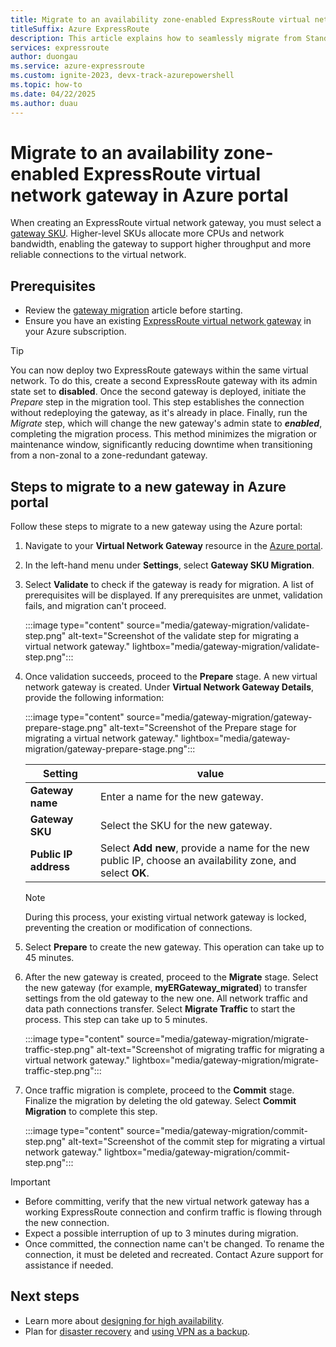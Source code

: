```yaml
---
title: Migrate to an availability zone-enabled ExpressRoute virtual network gateway in Azure portal
titleSuffix: Azure ExpressRoute
description: This article explains how to seamlessly migrate from Standard/HighPerf/UltraPerf SKUs to ErGw1/2/3AZ SKUs in Azure portal.
services: expressroute
author: duongau
ms.service: azure-expressroute
ms.custom: ignite-2023, devx-track-azurepowershell
ms.topic: how-to
ms.date: 04/22/2025
ms.author: duau
---
```


# Migrate to an availability zone-enabled ExpressRoute virtual network gateway in Azure portal

When creating an ExpressRoute virtual network gateway, you must select a [gateway SKU](expressroute-about-virtual-network-gateways.md#gateway-types). Higher-level SKUs allocate more CPUs and network bandwidth, enabling the gateway to support higher throughput and more reliable connections to the virtual network.

## Prerequisites

- Review the [gateway migration](gateway-migration.md) article before starting.
- Ensure you have an existing [ExpressRoute virtual network gateway](expressroute-howto-add-gateway-portal-resource-manager.md) in your Azure subscription.

> [!TIP]
> You can now deploy two ExpressRoute gateways within the same virtual network. To do this, create a second ExpressRoute gateway with its admin state set to **disabled**. Once the second gateway is deployed, initiate the *Prepare* step in the migration tool. This step establishes the connection without redeploying the gateway, as it's already in place. Finally, run the *Migrate* step, which will change the new gateway's admin state to **_enabled_**, completing the migration process. This method minimizes the migration or maintenance window, significantly reducing downtime when transitioning from a non-zonal to a zone-redundant gateway.

## Steps to migrate to a new gateway in Azure portal

Follow these steps to migrate to a new gateway using the Azure portal:

1. Navigate to your **Virtual Network Gateway** resource in the [Azure portal](https://portal.azure.com/).

1. In the left-hand menu under **Settings**, select **Gateway SKU Migration**.

1. Select **Validate** to check if the gateway is ready for migration. A list of prerequisites will be displayed. If any prerequisites are unmet, validation fails, and migration can't proceed.

    :::image type="content" source="media/gateway-migration/validate-step.png" alt-text="Screenshot of the validate step for migrating a virtual network gateway." lightbox="media/gateway-migration/validate-step.png":::

1. Once validation succeeds, proceed to the **Prepare** stage. A new virtual network gateway is created. Under **Virtual Network Gateway Details**, provide the following information:

    :::image type="content" source="media/gateway-migration/gateway-prepare-stage.png" alt-text="Screenshot of the Prepare stage for migrating a virtual network gateway." lightbox="media/gateway-migration/gateway-prepare-stage.png":::

    | Setting | value |
    |--|--|
    | **Gateway name** | Enter a name for the new gateway. |
    | **Gateway SKU** | Select the SKU for the new gateway. |
    | **Public IP address** | Select **Add new**, provide a name for the new public IP, choose an availability zone, and select **OK**. |

    > [!NOTE]
    > During this process, your existing virtual network gateway is locked, preventing the creation or modification of connections.

1. Select **Prepare** to create the new gateway. This operation can take up to 45 minutes.

1. After the new gateway is created, proceed to the **Migrate** stage. Select the new gateway (for example, **myERGateway_migrated**) to transfer settings from the old gateway to the new one. All network traffic and data path connections transfer. Select **Migrate Traffic** to start the process. This step can take up to 5 minutes.

    :::image type="content" source="media/gateway-migration/migrate-traffic-step.png" alt-text="Screenshot of migrating traffic for migrating a virtual network gateway." lightbox="media/gateway-migration/migrate-traffic-step.png":::

1. Once traffic migration is complete, proceed to the **Commit** stage. Finalize the migration by deleting the old gateway. Select **Commit Migration** to complete this step.

    :::image type="content" source="media/gateway-migration/commit-step.png" alt-text="Screenshot of the commit step for migrating a virtual network gateway." lightbox="media/gateway-migration/commit-step.png":::

> [!IMPORTANT]
> - Before committing, verify that the new virtual network gateway has a working ExpressRoute connection and confirm traffic is flowing through the new connection.
> - Expect a possible interruption of up to 3 minutes during migration.
> - Once committed, the connection name can't be changed. To rename the connection, it must be deleted and recreated. Contact Azure support for assistance if needed.

## Next steps

* Learn more about [designing for high availability](designing-for-high-availability-with-expressroute.md).
* Plan for [disaster recovery](designing-for-disaster-recovery-with-expressroute-privatepeering.md) and [using VPN as a backup](use-s2s-vpn-as-backup-for-expressroute-privatepeering.md).
